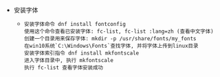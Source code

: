 - 安装字体
	- ```
	  安装字体命令 dnf install fontconfig
	  使用这个命令查看已安装字体: fc-list, fc-list :lang=zh (查看中文字体)
	  创建一个目录用来保存字体: mkdir -p /usr/share/fonts/my_fonts
	  在win10系统`C:\Windows\Fonts`查找字体, 并将字体上传到linux目录
	  安装字体索引指令 dnf install mkfontscale
	  进入字体目录中, 执行 mkfontscale
	  执行 fc-list 查看字体安装成功
	  ```